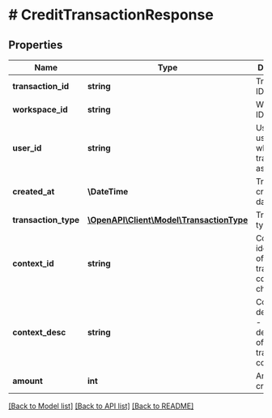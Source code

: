 # # CreditTransactionResponse

## Properties

Name | Type | Description | Notes
------------ | ------------- | ------------- | -------------
**transaction_id** | **string** | Transaction ID |
**workspace_id** | **string** | Workspace ID |
**user_id** | **string** | User ID or user to whom is transaction assigned |
**created_at** | **\DateTime** | Transaction creation date |
**transaction_type** | [**\OpenAPI\Client\Model\TransactionType**](TransactionType.md) | Transaction type |
**context_id** | **string** | Context ID - identification of transaction context - eg chatbot id |
**context_desc** | **string** | Context description - description of transaction context | [optional]
**amount** | **int** | Amount of credits |

[[Back to Model list]](../../README.md#models) [[Back to API list]](../../README.md#endpoints) [[Back to README]](../../README.md)
